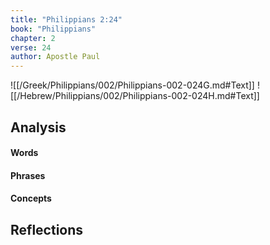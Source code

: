 ```yaml
---
title: "Philippians 2:24"
book: "Philippians"
chapter: 2
verse: 24
author: Apostle Paul
---
```

![[/Greek/Philippians/002/Philippians-002-024G.md#Text]]
![[/Hebrew/Philippians/002/Philippians-002-024H.md#Text]]

## Analysis

#### Words

#### Phrases

#### Concepts

## Reflections
